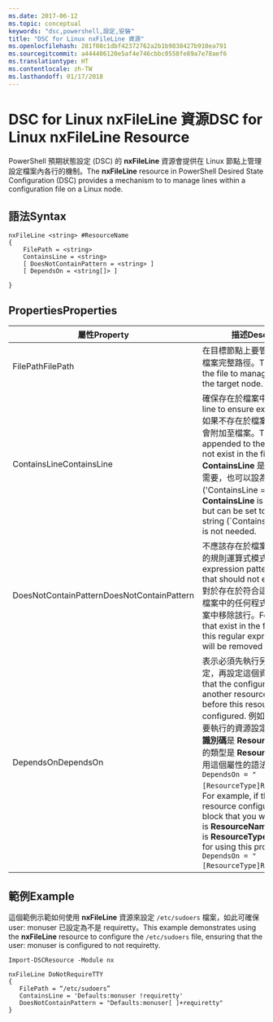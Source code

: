 ```yaml
---
ms.date: 2017-06-12
ms.topic: conceptual
keywords: "dsc,powershell,設定,安裝"
title: "DSC for Linux nxFileLine 資源"
ms.openlocfilehash: 281f08c1dbf42372762a2b1b9838427b910ea791
ms.sourcegitcommit: a444406120e5af4e746cbbc0558fe89a7e78aef6
ms.translationtype: HT
ms.contentlocale: zh-TW
ms.lasthandoff: 01/17/2018
---
```

# <a name="dsc-for-linux-nxfileline-resource"></a><span data-ttu-id="38a65-103">DSC for Linux nxFileLine 資源</span><span class="sxs-lookup"><span data-stu-id="38a65-103">DSC for Linux nxFileLine Resource</span></span>

<span data-ttu-id="38a65-104">PowerShell 預期狀態設定 (DSC) 的 **nxFileLine** 資源會提供在 Linux 節點上管理設定檔案內各行的機制。</span><span class="sxs-lookup"><span data-stu-id="38a65-104">The **nxFileLine** resource in PowerShell Desired State Configuration (DSC) provides a mechanism to to manage lines within a configuration file on a Linux node.</span></span>

## <a name="syntax"></a><span data-ttu-id="38a65-105">語法</span><span class="sxs-lookup"><span data-stu-id="38a65-105">Syntax</span></span>

```
nxFileLine <string> #ResourceName
{
    FilePath = <string>
    ContainsLine = <string>
    [ DoesNotContainPattern = <string> ]
    [ DependsOn = <string[]> ]

}
```

## <a name="properties"></a><span data-ttu-id="38a65-106">Properties</span><span class="sxs-lookup"><span data-stu-id="38a65-106">Properties</span></span>

|  <span data-ttu-id="38a65-107">屬性</span><span class="sxs-lookup"><span data-stu-id="38a65-107">Property</span></span> |  <span data-ttu-id="38a65-108">描述</span><span class="sxs-lookup"><span data-stu-id="38a65-108">Description</span></span> | 
|---|---|
| <span data-ttu-id="38a65-109">FilePath</span><span class="sxs-lookup"><span data-stu-id="38a65-109">FilePath</span></span>| <span data-ttu-id="38a65-110">在目標節點上要管理程式碼行的檔案完整路徑。</span><span class="sxs-lookup"><span data-stu-id="38a65-110">The full path to the file to manage lines in on the target node.</span></span>| 
| <span data-ttu-id="38a65-111">ContainsLine</span><span class="sxs-lookup"><span data-stu-id="38a65-111">ContainsLine</span></span>| <span data-ttu-id="38a65-112">確保存在於檔案中的程式碼行。</span><span class="sxs-lookup"><span data-stu-id="38a65-112">A line to ensure exists in the file.</span></span> <span data-ttu-id="38a65-113">如果不存在於檔案中，這一行就會附加至檔案。</span><span class="sxs-lookup"><span data-stu-id="38a65-113">This line will be appended to the file if it does not exist in the file.</span></span> <span data-ttu-id="38a65-114">**ContainsLine** 是必要的，但如不需要，也可以設為空字串 ('ContainsLine = ‘’``)。</span><span class="sxs-lookup"><span data-stu-id="38a65-114">**ContainsLine** is mandatory, but can be set to an empty string (\`ContainsLine = ‘’\`\`) if it is not needed.</span></span>| 
| <span data-ttu-id="38a65-115">DoesNotContainPattern</span><span class="sxs-lookup"><span data-stu-id="38a65-115">DoesNotContainPattern</span></span>| <span data-ttu-id="38a65-116">不應該存在於檔案中的程式碼行的規則運算式模式。</span><span class="sxs-lookup"><span data-stu-id="38a65-116">A regular expression pattern for lines that should not exist in the file.</span></span> <span data-ttu-id="38a65-117">對於存在於符合這個規則運算式檔案中的任何程式碼行，會從檔案中移除該行。</span><span class="sxs-lookup"><span data-stu-id="38a65-117">For any lines that exist in the file that match this regular expression, the line will be removed from the file.</span></span>| 
| <span data-ttu-id="38a65-118">DependsOn</span><span class="sxs-lookup"><span data-stu-id="38a65-118">DependsOn</span></span> | <span data-ttu-id="38a65-119">表示必須先執行另一個資源的設定，再設定這個資源。</span><span class="sxs-lookup"><span data-stu-id="38a65-119">Indicates that the configuration of another resource must run before this resource is configured.</span></span> <span data-ttu-id="38a65-120">例如，如果第一個想要執行的資源設定指令碼區塊的**識別碼**是 **ResourceName**，而它的類型是 **ResourceType**，則使用這個屬性的語法就是 `DependsOn = "[ResourceType]ResourceName"`。</span><span class="sxs-lookup"><span data-stu-id="38a65-120">For example, if the **ID** of the resource configuration script block that you want to run first is **ResourceName** and its type is **ResourceType**, the syntax for using this property is `DependsOn = "[ResourceType]ResourceName"`.</span></span>| 

## <a name="example"></a><span data-ttu-id="38a65-121">範例</span><span class="sxs-lookup"><span data-stu-id="38a65-121">Example</span></span>

<span data-ttu-id="38a65-122">這個範例示範如何使用 **nxFileLine** 資源來設定 `/etc/sudoers` 檔案，如此可確保 user: monuser 已設定為不是 requiretty。</span><span class="sxs-lookup"><span data-stu-id="38a65-122">This example demonstrates using the **nxFileLine** resource to configure the `/etc/sudoers` file, ensuring that the user: monuser is configured to not requiretty.</span></span>

```
Import-DSCResource -Module nx 

nxFileLine DoNotRequireTTY
{
   FilePath = “/etc/sudoers”
   ContainsLine = 'Defaults:monuser !requiretty'
   DoesNotContainPattern = "Defaults:monuser[ ]+requiretty"
} 
```

